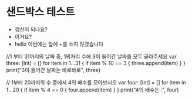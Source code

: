 # 샌드박스 테스트

+ 갱신이 되나요?
+ 이거요?
+ hello
이번에는 앞에 +를 쓰지 않겠습니다




//1 부터 31까지의 날짜 중, 1의자리 수에 3이 들어간 날짜를 모두 골라주세요
var three: [Int] = []
for item in 1...31 {
    if item % 10 == 3 {
        three.append(item)
    }
}
print("3이 들어간 날짜는 바로바로", three)



// 1부터 20까지의 수 중에서 4의 배수를 모아보시오
var four: [Int] = []
for item in 1...20 {
    if item % 4 == 0 {
        four.append(item)
    }
}
print("4의 배수는 :", four)
